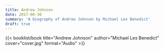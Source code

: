 ```yaml
---
title: Andrew Johnson
date: 2017-06-30
summary: 'A biography of Andrew Johnson by Michael Les Benedict'
draft: true
---
```


{{< booklist/book
title="Andrew Johnson"
author="Michael Les Benedict"
cover="cover.jpg"
format="Audio" >}}

